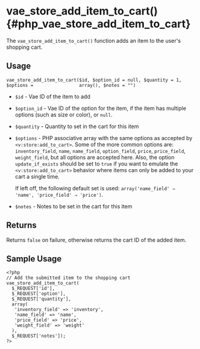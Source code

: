 # vae\_store\_add\_item\_to\_cart() {#php_vae_store_add_item_to_cart}

The `vae_store_add_item_to_cart()` function adds an item to the user's
shopping cart.

## Usage

`vae_store_add_item_to_cart($id, $option_id = null, $quantity = 1, $options =                 array(), $notes = "")`

-   `$id` - Vae ID of the item to add

-   `$option_id` - Vae ID of the option for the item, if the item has
    multiple options (such as size or color), or `null`.

-   `$quantity` - Quantity to set in the cart for this item

-   `$options` - PHP associative array with the same options as accepted
    by `<v:store:add_to_cart>`. Some of the more common options are:
    `inventory_field`, `name`, `name_field`, `option_field`, `price`,
    `price_field`, `weight_field`, but all options are accepted here.
    Also, the option `update_if_exists` should be set to `true` if you
    want to emulate the `<v:store:add_to_cart>` behavior where items can
    only be added to your cart a single time.

    If left off, the following default set is used:
    `array('name_field' ⇒                         'name', 'price_field' ⇒ 'price')`.

-   `$notes` - Notes to be set in the cart for this item

## Returns

Returns `false` on failure, otherwise returns the cart ID of the added
item.

## Sample Usage

    <?php 
    // Add the submitted item to the shopping cart
    vae_store_add_item_to_cart(
      $_REQUEST['id'], 
      $_REQUEST['option'], 
      $_REQUEST['quantity'], 
      array(
       'inventory_field' => 'inventory',
       'name_field' => 'name',
       'price_field' => 'price',
       'weight_field' => 'weight'
      ),
      $_REQUEST['notes']);
    ?>
